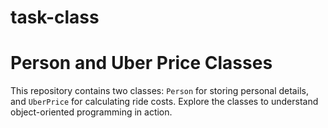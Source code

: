 # task-class

# Person and Uber Price Classes
This repository contains two classes: `Person` for storing personal details, 
and `UberPrice` for calculating ride costs. 
Explore the classes to understand object-oriented programming in action.
